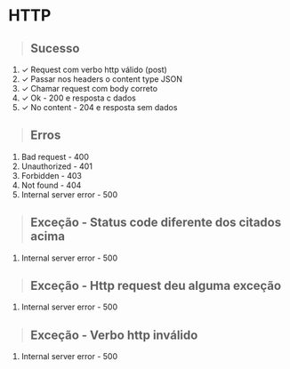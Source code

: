 # HTTP

> ## Sucesso
1. ✓ Request com verbo http válido (post)
2. ✓ Passar nos headers o content type JSON
3. ✓ Chamar request com body correto
4. ✓ Ok - 200 e resposta c dados
5. ✓ No content - 204 e resposta sem dados

> ## Erros
1. Bad request - 400
2. Unauthorized - 401
3. Forbidden - 403
4. Not found - 404
5. Internal server error - 500

> ## Exceção - Status code diferente dos citados acima
1. Internal server error - 500

> ## Exceção - Http request deu alguma exceção
1. Internal server error - 500

> ## Exceção - Verbo http inválido
1. Internal server error - 500